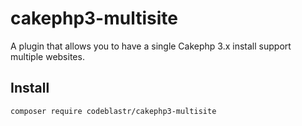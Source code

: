 # cakephp3-multisite
A plugin that allows you to have a single Cakephp 3.x install support multiple websites. 

## Install

``composer require codeblastr/cakephp3-multisite``

